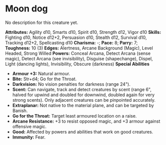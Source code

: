 # Moon dog

No description for this creature yet.

**Attributes:** Agility d10, Smarts d10, Spirit d10, Strength d12, Vigor
d10
**Skills:** Fighting d10, Notice d12+2, Persuasion d10, Stealth d12,
Survival d10, Tracking d12+2, Spellcasting d10
**Charisma:** -; **Pace:** 8; **Parry:** 7; **Toughness:** 10 (3)
**Edges:** Alertness, Arcane Background (Magic), Level Headed, Strong
Willed
**Powers:** Conceal Arcana, Detect Arcana (sense magic), Detect Arcana
(see invisibility), Disguise (shapechange), Dispel, Light (dancing
lights), Invisibility, Obscure (darkness)
**Special Abilities**

- **Armour +3:** Natural armour.
- **Bite:** Str+d4; Go for the Throat.
- **Darkvision:** No vision penalties for darkness (range 24").
- **Scent:** Can navigate, track and detect creatures by scent (range
6", halved for upwind and doubled for downwind, doubled again for very
strong scents). Only adjacent creatures can be pinpointed accurately.
- **Extraplanar:** Not native to the material plane, and can be targeted
by Banish.
- **Go for the Throat:** Target least armoured location on a raise.
- **Arcane Resistance:** +3 to resist opposed magic, and +3 armour
against offensive magic.
- **Good:** Affected by powers and abilities that work on good
creatures.
- **Immunity:** Fear.

